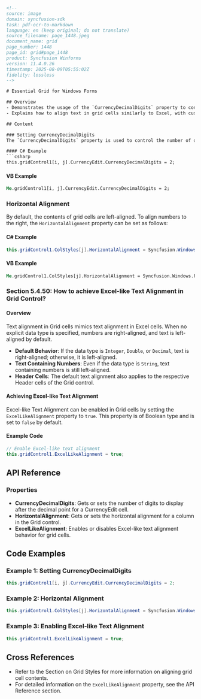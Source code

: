 ```html
<!-- 
source: image
domain: syncfusion-sdk
task: pdf-ocr-to-markdown
language: en (keep original; do not translate)
source_filename: page_1448.jpeg
document_name: grid
page_number: 1448
page_id: grid#page_1448
product: Syncfusion Winforms
version: 11.4.0.26
timestamp: 2025-08-09T05:55:02Z
fidelity: lossless
-->

# Essential Grid for Windows Forms

## Overview
- Demonstrates the usage of the `CurrencyDecimalDigits` property to control the number of digits after the decimal point in grid cells.
- Explains how to align text in grid cells similarly to Excel, with customization options for text alignment based on data type.

## Content

### Setting CurrencyDecimalDigits
The `CurrencyDecimalDigits` property is used to control the number of digits displayed after the decimal point in a grid cell. Below are examples in C# and VB:

#### C# Example
```csharp
this.gridControl1[i, j].CurrencyEdit.CurrencyDecimalDigits = 2;
```

#### VB Example
```vb
Me.gridControl1[i, j].CurrencyEdit.CurrencyDecimalDigits = 2;
```

### Horizontal Alignment
By default, the contents of grid cells are left-aligned. To align numbers to the right, the `HorizontalAlignment` property can be set as follows:

#### C# Example
```csharp
this.gridControl1.ColStyles[j].HorizontalAlignment = Syncfusion.Windows.Forms.Grid.GridHorizontalAlignment.Right;
```

#### VB Example
```vb
Me.gridControl1.ColStyles[j].HorizontalAlignment = Syncfusion.Windows.Forms.Grid.GridHorizontalAlignment.Right;
```

### Section 5.4.50: How to achieve Excel-like Text Alignment in Grid Control?

#### Overview
Text alignment in Grid cells mimics text alignment in Excel cells. When no explicit data type is specified, numbers are right-aligned, and text is left-aligned by default.

- **Default Behavior**: If the data type is `Integer`, `Double`, or `Decimal`, text is right-aligned; otherwise, it is left-aligned.
- **Text Containing Numbers**: Even if the data type is `String`, text containing numbers is still left-aligned.
- **Header Cells**: The default text alignment also applies to the respective Header cells of the Grid control.

#### Achieving Excel-like Text Alignment
Excel-like Text Alignment can be enabled in Grid cells by setting the `ExcelLikeAlignment` property to `true`. This property is of Boolean type and is set to `false` by default.

#### Example Code
```csharp
// Enable Excel-like text alignment
this.gridControl1.ExcelLikeAlignment = true;
```

## API Reference

### Properties
- **CurrencyDecimalDigits**: Gets or sets the number of digits to display after the decimal point for a CurrencyEdit cell.
- **HorizontalAlignment**: Gets or sets the horizontal alignment for a column in the Grid control.
- **ExcelLikeAlignment**: Enables or disables Excel-like text alignment behavior for grid cells.

## Code Examples

### Example 1: Setting CurrencyDecimalDigits
```csharp
this.gridControl1[i, j].CurrencyEdit.CurrencyDecimalDigits = 2;
```

### Example 2: Horizontal Alignment
```csharp
this.gridControl1.ColStyles[j].HorizontalAlignment = Syncfusion.Windows.Forms.Grid.GridHorizontalAlignment.Right;
```

### Example 3: Enabling Excel-like Text Alignment
```csharp
this.gridControl1.ExcelLikeAlignment = true;
```

## Cross References
- Refer to the Section on Grid Styles for more information on aligning grid cell contents.
- For detailed information on the `ExcelLikeAlignment` property, see the API Reference section.

<!-- tags: [syncfusion, winforms, grid, alignment, excel, text, currencydecimaldigits, horizontalalignment] keywords: [currencydecimaldigits, horizontalalignment, excellikealignment, grid, windows forms, text alignment, data types] -->
```